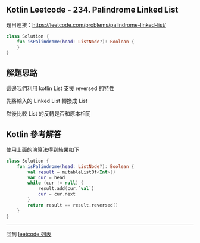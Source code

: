 ## Kotlin Leetcode - 234. Palindrome Linked List

題目連接：<https://leetcode.com/problems/palindrome-linked-list/>

```kotlin
class Solution {
    fun isPalindrome(head: ListNode?): Boolean {
    }
}
```

## 解題思路

這邊我們利用 kotlin List 支援 reversed 的特性

先將輸入的 Linked List 轉換成 List

然後比較 List 的反轉是否和原本相同

## Kotlin 參考解答

使用上面的演算法得到結果如下

```kotlin
class Solution {
    fun isPalindrome(head: ListNode?): Boolean {
        val result = mutableListOf<Int>()
        var cur = head
        while (cur != null) {
            result.add(cur.`val`)
            cur = cur.next
        }
        return result == result.reversed()
    }
}
```

------

回到 [leetcode 列表](index.md)
